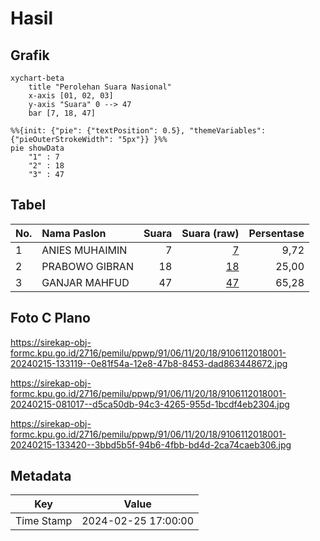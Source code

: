 # Hasil

## Grafik

```mermaid
xychart-beta
    title "Perolehan Suara Nasional"
    x-axis [01, 02, 03]
    y-axis "Suara" 0 --> 47
    bar [7, 18, 47]
```

```mermaid
%%{init: {"pie": {"textPosition": 0.5}, "themeVariables": {"pieOuterStrokeWidth": "5px"}} }%%
pie showData
    "1" : 7
    "2" : 18
    "3" : 47
```

## Tabel

| No. | Nama Paslon    | Suara | Suara (raw) | Persentase |
|:--- |:-------------- | -----:| -----------:| ----------:|
| 1   | ANIES MUHAIMIN | 7     | [7][p-1]    | 9,72       |
| 2   | PRABOWO GIBRAN | 18    | [18][p-2]   | 25,00      |
| 3   | GANJAR MAHFUD  | 47    | [47][p-3]   | 65,28      |


[p-1]: https://github.com/gigit-pemilu/pemilu-2024/blob/main/pilpres/hitung-suara/sub/91-papua/sub/06-biak-numfor/sub/11-yendidori/sub/2018-binyeri/sub/001-tps/sub/paslon-1.txt
[p-2]: https://github.com/gigit-pemilu/pemilu-2024/blob/main/pilpres/hitung-suara/sub/91-papua/sub/06-biak-numfor/sub/11-yendidori/sub/2018-binyeri/sub/001-tps/sub/paslon-2.txt
[p-3]: https://github.com/gigit-pemilu/pemilu-2024/blob/main/pilpres/hitung-suara/sub/91-papua/sub/06-biak-numfor/sub/11-yendidori/sub/2018-binyeri/sub/001-tps/sub/paslon-3.txt

## Foto C Plano

https://sirekap-obj-formc.kpu.go.id/2716/pemilu/ppwp/91/06/11/20/18/9106112018001-20240215-133119--0e81f54a-12e8-47b8-8453-dad863448672.jpg

https://sirekap-obj-formc.kpu.go.id/2716/pemilu/ppwp/91/06/11/20/18/9106112018001-20240215-081017--d5ca50db-94c3-4265-955d-1bcdf4eb2304.jpg

https://sirekap-obj-formc.kpu.go.id/2716/pemilu/ppwp/91/06/11/20/18/9106112018001-20240215-133420--3bbd5b5f-94b6-4fbb-bd4d-2ca74caeb306.jpg


## Metadata

| Key        | Value               |
| ---------- | ------------------- |
| Time Stamp | 2024-02-25 17:00:00 |



